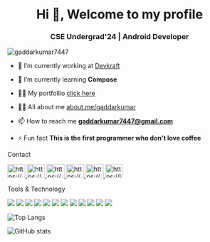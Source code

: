<h1 align="center">Hi 👋, Welcome to my profile</h1>
<h3 align="center">CSE Undergrad'24 | Android Developer</h3>

<p align="left"> <img src="https://komarev.com/ghpvc/?username=gaddarkumar7447&label=Profile%20views&color=0e75b6&style=flat" alt="gaddarkumar7447" /> </p>

- 🔭 I’m currently working at [Devkraft](https://www.devkraft.co.in/)

- 🌱 I’m currently learning **Compose**

- 👨‍💻 My portfollio [click here](https://gaddarkumar7447.github.io/My-Portfolio/)

- 👨‍💻 All about me [about.me/gaddarkumar](about.me/gaddarkumar)

- 📫 How to reach me **gaddarkumar7447@gmail.com**

- ⚡ Fun fact **This is the first programmer who don't love coffee**

<!-- BLOG-POST-LIST:START -->
<!-- BLOG-POST-LIST:END -->

<p align="left">Contact</p>
<a href="https://linkedin.com/in/https://www.linkedin.com/in/gaddar-kumar-chaudhary-174840200/" target="blank">
    <img src="https://raw.githubusercontent.com/rahuldkjain/github-profile-readme-generator/master/src/images/icons/Social/linked-in-alt.svg" alt="https://www.linkedin.com/in/gaddar-kumar-chaudhary-174840200/" height="30" width="40" />
</a>
<a href="https://fb.com/https://www.facebook.com/gaddar.chaudhary" target="blank">
    <img src="https://raw.githubusercontent.com/rahuldkjain/github-profile-readme-generator/master/src/images/icons/Social/facebook.svg" alt="https://www.facebook.com/gaddar.chaudhary" height="30" width="40" />
</a>
<a href="https://dev.to/https://dev.to/gaddarkumar7447" target="blank">
    <img src="https://raw.githubusercontent.com/rahuldkjain/github-profile-readme-generator/master/src/images/icons/Social/devto.svg" alt="https://dev.to/gaddarkumar7447" height="30" width="40" />
</a>
<a href="https://dribbble.com/https://dribbble.com/gaddarkumar7447" target="blank">
    <img src="https://raw.githubusercontent.com/rahuldkjain/github-profile-readme-generator/master/src/images/icons/Social/dribbble.svg" alt="https://dribbble.com/gaddarkumar7447" height="30" width="40" />
</a>
<a href="https://www.hackerrank.com/https://www.hackerrank.com/gaddarkumar7447" target="blank">
    <img src="https://raw.githubusercontent.com/rahuldkjain/github-profile-readme-generator/master/src/images/icons/Social/hackerrank.svg" alt="https://www.hackerrank.com/gaddarkumar7447" height="30" width="40" />
</a>
<a href="https://www.leetcode.com/https://leetcode.com/gaddarkumar7447/" target="blank">
    <img src="https://raw.githubusercontent.com/rahuldkjain/github-profile-readme-generator/master/src/images/icons/Social/leet-code.svg" alt="https://leetcode.com/gaddarkumar7447/" height="30" width="40" />
</a>


<p> </p>


<!--<h3 align="left">Connect with me:</h3>
<p align="left">

<a href="https://linkedin.com/in/https://www.linkedin.com/in/gaddar-kumar-chaudhary-174840200/" target="blank"><img align="center" src="https://raw.githubusercontent.com/rahuldkjain/github-profile-readme-generator/master/src/images/icons/Social/linked-in-alt.svg" alt="https://www.linkedin.com/in/gaddar-kumar-chaudhary-174840200/" height="30" width="40" /></a>
<a href="https://fb.com/https://www.facebook.com/gaddar.chaudhary" target="blank"><img align="center" src="https://raw.githubusercontent.com/rahuldkjain/github-profile-readme-generator/master/src/images/icons/Social/facebook.svg" alt="https://www.facebook.com/gaddar.chaudhary" height="30" width="40" /></a>
<a href="https://dev.to/https://dev.to/gaddarkumar7447" target="blank"><img align="center" src="https://raw.githubusercontent.com/rahuldkjain/github-profile-readme-generator/master/src/images/icons/Social/devto.svg" alt="https://dev.to/gaddarkumar7447" height="30" width="40" /></a>
<a href="https://dribbble.com/https://dribbble.com/gaddarkumar7447" target="blank"><img align="center" src="https://raw.githubusercontent.com/rahuldkjain/github-profile-readme-generator/master/src/images/icons/Social/dribbble.svg" alt="https://dribbble.com/gaddarkumar7447" height="30" width="40" /></a>
<a href="https://www.hackerrank.com/https://www.hackerrank.com/gaddarkumar7447" target="blank"><img align="center" src="https://raw.githubusercontent.com/rahuldkjain/github-profile-readme-generator/master/src/images/icons/Social/hackerrank.svg" alt="https://www.hackerrank.com/gaddarkumar7447" height="30" width="40" /></a>
<a href="https://www.leetcode.com/https://leetcode.com/gaddarkumar7447/" target="blank"><img align="center" src="https://raw.githubusercontent.com/rahuldkjain/github-profile-readme-generator/master/src/images/icons/Social/leet-code.svg" alt="https://leetcode.com/gaddarkumar7447/" height="30" width="40" /></a></p>
-->
<!--<h3 align="left">Languages and Tools:</h3>-->



<div>
<p align="left">Tools & Technology</p>
<img src="https://img.shields.io/badge/Android-21262D?style=for-the-badge&logo=android" />
<img src="https://img.shields.io/badge/kotlin-21262D?style=for-the-badge&logo=kotlin" />
<img src="https://img.shields.io/badge/Java-21262D?style=for-the-badge&logo=java" />
<img src="https://img.shields.io/badge/ktor-21262D?style=for-the-badge&logo=kotlin" /> 
<img src="https://img.shields.io/badge/firebase-21262D?style=for-the-badge&logo=firebase" />
<img src="https://img.shields.io/badge/Git-21262D?style=for-the-badge&logo=git" />
<img src="https://img.shields.io/badge/C-21262D?style=for-the-badge&logo=c" />
<img src="https://img.shields.io/badge/Spring_Boot-21262D?style=for-the-badge&logo=spring" />
<img src="https://img.shields.io/badge/PostgreSQL-21262D?style=for-the-badge&logo=postgresql" />
<img src="https://img.shields.io/badge/Python-21262D?style=for-the-badge&logo=python" />
<img src="https://img.shields.io/badge/linux-21262D?style=for-the-badge&logo=linux" />
<img src="https://img.shields.io/badge/Postman-21262D?style=for-the-badge&logo=postman" />

</div>

<!-- <p align="left">

<img src="https://user-images.githubusercontent.com/53803245/114309142-d96df000-9b03-11eb-886d-8cbdbdae7c9b.png" alt="Android" width="48" height="48"/>
  <img src="https://user-images.githubusercontent.com/53803245/131665166-e5b0330e-a07f-473d-9f44-8a0d37f293d2.png" alt="Kotlin" width="35" height="35"/><a href="https://developer.android.com" target="_blank" rel="noreferrer"> <img src="https://raw.githubusercontent.com/devicons/devicon/master/icons/android/android-original-wordmark.svg" alt="android" width="40" height="40"/> 
</a>-->

<!-- <a href="https://www.cprogramming.com/" target="_blank" rel="noreferrer"> <img src="https://raw.githubusercontent.com/devicons/devicon/master/icons/c/c-original.svg" alt="c" width="40" height="40"/> </a>
<a href="https://firebase.google.com/" target="_blank" rel="noreferrer"> <img src="https://www.vectorlogo.zone/logos/firebase/firebase-icon.svg" alt="firebase" width="40" height="40"/> </a>
<a href="https://git-scm.com/" target="_blank" rel="noreferrer"> <img src="https://www.vectorlogo.zone/logos/git-scm/git-scm-icon.svg" alt="git" width="40" height="40"/> </a> 
<a href="https://www.java.com" target="_blank" rel="noreferrer"> <img src="https://raw.githubusercontent.com/devicons/devicon/master/icons/java/java-original.svg" alt="java" width="40" height="40"/> </a> 
<a href="https://developer.mozilla.org/en-US/docs/Web/JavaScript" target="_blank" rel="noreferrer"> <img src="https://raw.githubusercontent.com/devicons/devicon/master/icons/javascript/javascript-original.svg" alt="javascript" width="40" height="40"/> </a> -->
<!--<a href="https://www.linux.org/" target="_blank" rel="noreferrer"> <img src="https://raw.githubusercontent.com/devicons/devicon/master/icons/linux/linux-original.svg" alt="linux" width="40" height="40"/> </a>
<a href="https://www.mysql.com/" target="_blank" rel="noreferrer"> <img src="https://raw.githubusercontent.com/devicons/devicon/master/icons/mysql/mysql-original-wordmark.svg" alt="mysql" width="40" height="40"/> </a> -->
<!--<a href="https://postman.com" target="_blank" rel="noreferrer"> <img src="https://www.vectorlogo.zone/logos/getpostman/getpostman-icon.svg" alt="postman" width="40" height="40"/> </a> -->
<!-- <a href="https://reactnative.dev/" target="_blank" rel="noreferrer"> <img src="https://reactnative.dev/img/header_logo.svg" alt="reactnative" width="40" height="40"/> </a> --> </p> 


<!--<p><img align="center" src="https://github-readme-streak-stats.herokuapp.com/?user=gaddarkumar7447&" alt="gaddarkumar7447" /></p>-->


<!--[![Gaddar's github stats](https://github-readme-stats.vercel.app/api?username=gaddarkumar7447&show_icons=true&theme=algolia)](https://github.com/gaddarkumar7447?tab=repositories)
#[![Top Langs](https://github-readme-stats.vercel.app/api/top-langs/?username=gaddarkumar7447&show_icons=true&theme=algolia)](https://github.com/gaddarkumar7447?tab=repositories) -->

![Top Langs](https://github-readme-stats-git-masterrstaa-rickstaa.vercel.app/api/top-langs/?username=gaddarkumar7447&count_private=true&theme=tokyonight&bg_color=0,000000,130F40&layout=compact&border_radius=8&langs_count=20&hide=swift)

![GitHub stats](https://github-readme-stats-git-masterrstaa-rickstaa.vercel.app/api?username=gaddarkumar7447&show_icons=true&count_private=true&theme=tokyonight&bg_color=0,000000,130F40&layout=compact&border_radius=10)
